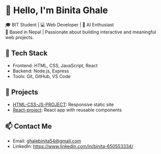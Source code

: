 # 👋 Hello, I'm Binita Ghale

🎓 BIT Student | 💻 Web Developer | 🌱 AI Enthusiast  
📍 Based in Nepal | Passionate about building interactive and meaningful web projects.

## 🔧 Tech Stack
-  Frontend: HTML, CSS, JavaScript, React
- Backend: Node.js, Express
- Tools: Git, GitHub, VS Code

## 🌟 Projects
- [HTML-CSS-JS-PROJECT](https://github.com/binita54/HTML-CSS-JS-PROJECT): Responsive static site
- [React-project](https://github.com/binita54/React-project): React app with reusable components

## 📫 Contact Me
- Email: ghalebinita54@gmail.com
- LinkedIn: https://www.linkedin.com/in/binita-650553334/
